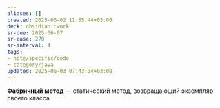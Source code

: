 ```yaml
---
aliases: []
created: 2025-06-02 11:55:44+03:00
deck: obsidian::work
sr-due: 2025-06-07
sr-ease: 270
sr-interval: 4
tags:
- note/specific/code
- category/java
updated: 2025-06-03 07:43:34+03:00
---
```


**Фабричный метод**
—
статический метод, возвращающий экземпляр своего класса